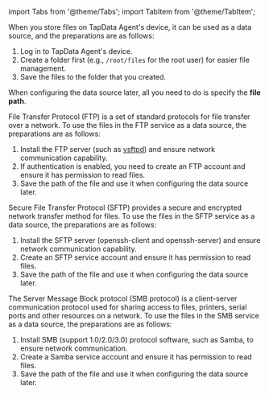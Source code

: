 import Tabs from '@theme/Tabs';
import TabItem from '@theme/TabItem';

<Tabs className="unique-tabs">
   <TabItem value="local" label="Local">

<p>When you store files on TapData Agent's device, it can be used as a data source, and the preparations are as follows: </p>
  <ol>
   <li>Log in to TapData Agent's device. </li>
   <li>Create a folder first (e.g., <code>/root/files</code> for the root user) for easier file management.</li>
   <li>Save the files to the folder that you created. </li>
  </ol>
  <p>When configuring the data source later, all you need to do is specify the <strong>file path</strong>. </p>

</TabItem>
   <TabItem value="ftp" label="FTP">
    <p>File Transfer Protocol (FTP) is a set of standard protocols for file transfer over a network. To use the files in the FTP service as a data source, the preparations are as follows: </p>
  <ol>
   <li>Install the FTP server (such as <a href="https://security.appspot.com/vsftpd.html">vsftpd</a>) and ensure network communication capability. </li>
   <li>If authentication is enabled, you need to create an FTP account and ensure it has permission to read files. </li>
   <li>Save the path of the file and use it when configuring the data source later. </li>
  </ol>

</TabItem>
   <TabItem value="sftp" label="SFTP">
   <p>Secure File Transfer Protocol (SFTP) provides a secure and encrypted network transfer method for files. To use the files in the SFTP service as a data source, the preparations are as follows: </p>
  <ol>
   <li>Install the SFTP server (openssh-client and openssh-server) and ensure network communication capability. </li>
   <li>Create an SFTP service account and ensure it has permission to read files. </li>
   <li>Save the path of the file and use it when configuring the data source later. </li>
  </ol>

</TabItem>
   <TabItem value="smb" label="SMB">
   <p>The Server Message Block protocol (SMB protocol) is a client-server communication protocol used for sharing access to files, printers, serial ports and other resources on a network. To use the files in the SMB service as a data source, the preparations are as follows: </p>
  <ol>
   <li>Install SMB (support 1.0/2.0/3.0) protocol software, such as Samba, to ensure network communication. </li>
   <li>Create a Samba service account and ensure it has permission to read files. </li>
   <li>Save the path of the file and use it when configuring the data source later. </li>
  </ol>

</TabItem>
  </Tabs>